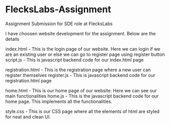 # FlecksLabs-Assignment
Assignment Submission for SDE role at FlecksLabs

I have choosen website development for the assignment. Below are the details

index.html - This is the login page of our website. Here we can login if we are an existing user or else we can go to register page using register button
script.js - This is javascript backend code for our index.html page

registration.html - This is the registration page where a new user can register themselves
register.js - This is javascript backend code for our registration.html page

home.html - This is our home page of our website. Here we can see our main functionalities
home.js - This is the javascript backend code for our home page. This implements all the functionalities.

style.css - This is our CSS page where all the elements of html are styled for neat and clean UI.
